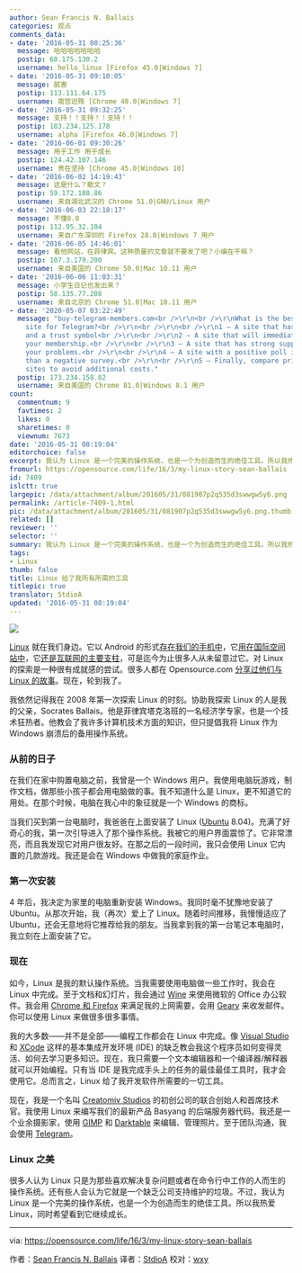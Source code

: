 ```yaml
---
author: Sean Francis N. Ballais
categories: 观点
comments_data:
- date: '2016-05-31 08:25:36'
  message: 哈哈哈哈哈哈哈
  postip: 60.175.130.2
  username: hello_linux [Firefox 45.0|Windows 7]
- date: '2016-05-31 09:10:05'
  message: 腻害
  postip: 113.111.64.175
  username: 南宫迟殇 [Chrome 48.0|Windows 7]
- date: '2016-05-31 09:32:25'
  message: 支持！！支持！！支持！！
  postip: 183.234.125.178
  username: alpha [Firefox 46.0|Windows 7]
- date: '2016-06-01 09:30:26'
  message: 用于工作 用于成长
  postip: 124.42.107.146
  username: 贵在坚持 [Chrome 45.0|Windows 10]
- date: '2016-06-02 14:19:43'
  message: 这是什么？散文？
  postip: 59.172.188.86
  username: 来自湖北武汉的 Chrome 51.0|GNU/Linux 用户
- date: '2016-06-03 22:18:17'
  message: 不懂0.0
  postip: 112.95.32.104
  username: 来自广东深圳的 Firefox 28.0|Windows 7 用户
- date: '2016-06-05 14:46:01'
  message: 看他网站，在菲律宾。这种质量的文章就不要发了吧？小编在干嘛？
  postip: 107.3.179.200
  username: 来自美国的 Chrome 50.0|Mac 10.11 用户
- date: '2016-06-06 11:03:31'
  message: 小学生日记也发出来？
  postip: 58.135.77.208
  username: 来自北京的 Chrome 51.0|Mac 10.11 用户
- date: '2020-05-07 03:22:49'
  message: "buy-telegram-members.com<br />\r\n<br />\r\nWhat is the best shopping
    site for Telegram?<br />\r\n<br />\r\n<br />\r\n1 – A site that has online payment
    and a trust symbol<br />\r\n<br />\r\n2 – A site that will immediately deliver
    your membership.<br />\r\n<br />\r\n3 – A site that has strong support for solving
    your problems.<br />\r\n<br />\r\n4 – A site with a positive poll is much more
    than a negative survey.<br />\r\n<br />\r\n5 – Finally, compare prices to other
    sites to avoid additional costs."
  postip: 173.234.158.82
  username: 来自美国的 Chrome 81.0|Windows 8.1 用户
count:
  commentnum: 9
  favtimes: 2
  likes: 0
  sharetimes: 0
  viewnum: 7673
date: '2016-05-31 08:19:04'
editorchoice: false
excerpt: 我认为 Linux 是一个完美的操作系统，也是一个为创造而生的绝佳工具。所以我热爱 Linux，同时希望看到它继续成长。
fromurl: https://opensource.com/life/16/3/my-linux-story-sean-ballais
id: 7409
islctt: true
largepic: /data/attachment/album/201605/31/081907p2q535d3swwgw5y6.png
permalink: /article-7409-1.html
pic: /data/attachment/album/201605/31/081907p2q535d3swwgw5y6.png.thumb.jpg
related: []
reviewer: ''
selector: ''
summary: 我认为 Linux 是一个完美的操作系统，也是一个为创造而生的绝佳工具。所以我热爱 Linux，同时希望看到它继续成长。
tags:
- Linux
thumb: false
title: Linux 给了我所有所需的工具
titlepic: true
translator: StdioA
updated: '2016-05-31 08:19:04'
---
```


![](/data/attachment/album/201605/31/081907p2q535d3swwgw5y6.png)


[Linux](https://opensource.com/resources/what-is-linux) 就在我们身边。它以 Android 的形式[存在我们的手机中](http://www.howtogeek.com/189036/android-is-based-on-linux-but-what-does-that-mean/)，它[用在国际空间站中](http://www.extremetech.com/extreme/155392-international-space-station-switches-from-windows-to-linux-for-improved-reliability)，它[还是互联网的主要支柱](https://www.youtube.com/watch?v=JzsLkbwi1LA)，可是迄今为止很多人从未留意过它。对 Linux 的探索是一种很有成就感的尝试。很多人都在 Opensource.com [分享过他们与 Linux 的故事](https://opensource.com/tags/my-linux-story)。现在，轮到我了。


我依然记得我在 2008 年第一次探索 Linux 的时刻。协助我探索 Linux 的人是我的父亲，Socrates Ballais。他是菲律宾塔克洛班的一名经济学专家，也是一个技术狂热者。他教会了我许多计算机技术方面的知识，但只提倡我将 Linux 作为 Windows 崩溃后的备用操作系统。


### 从前的日子


在我们在家中购置电脑之前，我曾是一个 Windows 用户。我使用电脑玩游戏，制作文档，做那些小孩子都会用电脑做的事。我不知道什么是 Linux，更不知道它的用处。在那个时候，电脑在我心中的象征就是一个 Windows 的商标。


当我们买到第一台电脑时，我爸爸在上面安装了 Linux ([Ubuntu](http://ubuntu.com/) 8.04)。充满了好奇心的我，第一次引导进入了那个操作系统。我被它的用户界面震惊了。它非常漂亮，而且我发现它对用户很友好。在那之后的一段时间，我只会使用 Linux 它内置的几款游戏。我还是会在 Windows 中做我的家庭作业。


### 第一次安装


4 年后，我决定为家里的电脑重新安装 Windows。我同时毫不犹豫地安装了 Ubuntu。从那次开始，我（再次）爱上了 Linux。随着时间推移，我慢慢适应了 Ubuntu，还会无意地将它推荐给我的朋友。当我拿到我的第一台笔记本电脑时，我立刻在上面安装了它。


### 现在


如今，Linux 是我的默认操作系统。当我需要使用电脑做一些工作时，我会在 Linux 中完成。至于文档和幻灯片，我会通过 [Wine](https://www.winehq.org/) 来使用微软的 Office 办公软件。我会用 [Chrome 和 Firefox](https://www.google.com/chrome/browser/desktop/index.html) 来满足我的上网需要，会用 [Geary](https://wiki.gnome.org/Apps/Geary) 来收发邮件。你可以使用 Linux 来做很多很多事情。


我的大多数——并不是全部——编程工作都会在 Linux 中完成。像 [Visual Studio](https://www.visualstudio.com/en-us/visual-studio-homepage-vs.aspx) 和 [XCode](https://developer.apple.com/xcode/) 这样的基本集成开发环境 (IDE) 的缺乏教会我这个程序员如何变得灵活、如何去学习更多知识。现在，我只需要一个文本编辑器和一个编译器/解释器就可以开始编程。只有当 IDE 是我完成手头上的任务的最佳最佳工具时，我才会使用它。总而言之，Linux 给了我开发软件所需要的一切工具。


现在，我是一个名叫 [Creatomiv Studios](https://www.facebook.com/CreatomivStudios/) 的初创公司的联合创始人和首席技术官。我使用 Linux 来编写我们的最新产品 Basyang 的后端服务器代码。我还是一个业余摄影家，使用 [GIMP](https://www.gimp.org/) 和 [Darktable](http://www.darktable.org/) 来编辑、管理照片。至于团队沟通，我会使用 [Telegram](https://telegram.org/)。


### Linux 之美


很多人认为 Linux 只是为那些喜欢解决复杂问题或者在命令行中工作的人而生的操作系统。还有些人会认为它就是一个缺乏公司支持维护的垃圾。不过，我认为 Linux 是一个完美的操作系统，也是一个为创造而生的绝佳工具。所以我热爱 Linux，同时希望看到它继续成长。




---


via: <https://opensource.com/life/16/3/my-linux-story-sean-ballais>


作者：[Sean Francis N. Ballais](https://opensource.com/users/seanballais) 译者：[StdioA](https://github.com/StdioA) 校对：[wxy](https://github.com/wxy)